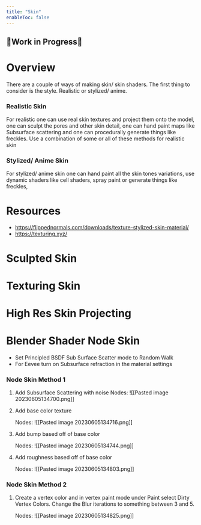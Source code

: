 ```yaml
---
title: "Skin"
enableToc: false
---
```


## 🚧Work in Progress🚧

# Overview
There are a couple of ways of making skin/ skin shaders. The first thing to consider is the style. Realistic or stylized/ anime.

### Realistic Skin
For realistic one can use real skin textures and project them onto the model, one can sculpt the pores and other skin detail, one can hand paint maps like Subsurface scattering and one can procedurally generate things like freckles. Use a combination of some or all of these methods for realistic skin

### Stylized/ Anime Skin
For stylized/ anime skin one can hand paint all the skin tones variations, use dynamic shaders like cell shaders, spray paint or generate things like freckles, 



# Resources
- https://flippednormals.com/downloads/texture-stylized-skin-material/
- https://texturing.xyz/

# Sculpted Skin


# Texturing Skin

# High Res Skin Projecting

# Blender Shader Node Skin
- Set Principled BSDF Sub Surface Scatter mode to Random Walk
- For Eevee turn on Subsurface refraction in the material settings

### Node Skin Method 1
1. Add Subsurface Scattering with noise
   Nodes:
   ![[Pasted image 20230605134700.png]]

2. Add base color texture
    
    Nodes:
    ![[Pasted image 20230605134716.png]]

3. Add bump based off of base color

    Nodes:
    ![[Pasted image 20230605134744.png]]

4. Add roughness based off of base color

    Nodes:
    ![[Pasted image 20230605134803.png]]

### Node Skin Method 2
1. Create a vertex color and in vertex paint mode under Paint select Dirty Vertex Colors. Change the Blur iterations to something between 3 and 5.
    
    Nodes:
    ![[Pasted image 20230605134825.png]]

